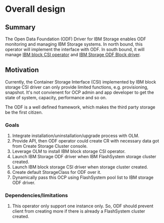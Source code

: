 
# Overall design

## Summary

The Open Data Foundation (ODF) Driver for IBM Storage enables ODF monitoring
and managing IBM Storage systems. In north bound, this operator will implement the interface with ODF. In south bound, it will manage [IBM block CSI operator](https://github.com/IBM/ibm-block-csi-operator) and [IBM Storage ODF Block driver](https://github.com/IBM/ibm-storage-odf-block-driver).

## Motivation

Currently, the Container Storage Interface (CSI) implemented by IBM block 
storage CSI driver can only provide limited functions, e.g. provisioning,
snapshot. It's not convienent for OCP admin and app developer to get the
state of system, capacity, performance and so on.

The ODF is a well defined framework, which makes the third party storage
be the first citizen.

### Goals

1. Integrate installation/uninstallation/upgrade process with OLM.
2. Provide API, then ODF operator could create CR with necessary data got from
   Create Storage Cluster console.
3. Leverage OLM to install IBM block storage CSI operator.
4. Launch IBM Storage ODF driver when IBM FlashSystem storage cluster created.
5. Launch IBM block storage CSI driver when storage cluster created.
6. Create default StorageClass for ODF over it.
7. Dynamically pass this OCP using FlashSystem pool list to IBM storage ODF driver.

### Dependencies/limitations

1. This operator only support one instance only. So, ODF should prevent client from creating more if there is already a FlashSystem cluster created.
